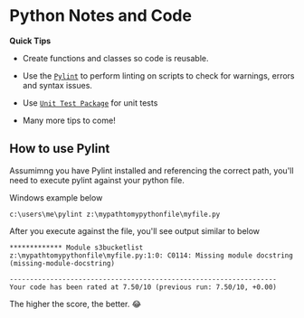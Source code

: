 # Python Notes and Code

**Quick Tips**
* Create functions and classes so code is reusable.

* Use the [`Pylint`](https://www.pylint.org/) to perform linting on scripts to check for warnings, errors and syntax issues.

* Use [`Unit Test Package`](https://docs.python.org/3/library/unittest.html) for unit tests

* Many more tips to come!

## How to use Pylint
Assumimng you have Pylint installed and referencing the correct path, you'll need to execute pylint against your python file.

Windows example below
``` 
c:\users\me\pylint z:\mypathtomypythonfile\myfile.py 

```
After you execute against the file, you'll see output similar to below
``` 
************* Module s3bucketlist
z:\mypathtomypythonfile\myfile.py:1:0: C0114: Missing module docstring (missing-module-docstring)

------------------------------------------------------------------
Your code has been rated at 7.50/10 (previous run: 7.50/10, +0.00) 

```
The higher the score, the better. :joy:
